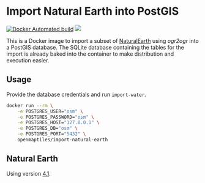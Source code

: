 # Import Natural Earth into PostGIS
[![Docker Automated build](https://img.shields.io/docker/automated/openmaptiles/import-natural-earth.svg?maxAge=2592000)]() [![](https://images.microbadger.com/badges/image/openmaptiles/import-natural-earth.svg)](https://microbadger.com/images/openmaptiles/import-natural-earth)

This is a Docker image to import a subset of [NaturalEarth](http://www.naturalearthdata.com/) using *ogr2ogr* into a PostGIS database.
The SQLite database containing the tables for the import is already baked
into the container to make distribution and execution easier.

## Usage

Provide the database credentials and run `import-water`.

```bash
docker run --rm \
    -e POSTGRES_USER="osm" \
    -e POSTGRES_PASSWORD="osm" \
    -e POSTGRES_HOST="127.0.0.1" \
    -e POSTGRES_DB="osm" \
    -e POSTGRES_PORT="5432" \
    openmaptiles/import-natural-earth
```

## Natural Earth
Using version [4.1](https://github.com/nvkelso/natural-earth-vector/releases/tag/v4.1.0).